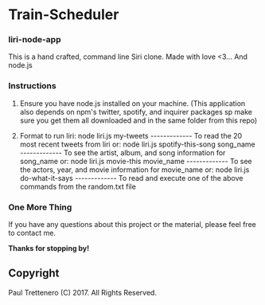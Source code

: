 # Train-Scheduler

### liri-node-app

This is a hand crafted, command line Siri clone.  Made with love <3... And node.js


### Instructions

1. Ensure you have node.js installed on your machine.  (This application also depends on npm's twitter, spotify, and inquirer packages sp make sure you get them all downloaded and in the same folder from this repo)

2. Format to run liri: node liri.js my-tweets      -------------    To read the 20 most recent tweets from liri
or: node liri.js spotify-this-song song_name       -------------    To see the artist, album, and song information for song_name
or: node liri.js movie-this movie_name             -------------    To see the actors, year, and movie information for movie_name
or: node liri.js do-what-it-says                   -------------    To read and execute one of the above commands from the random.txt file


### One More Thing

If you have any questions about this project or the material, please feel free to contact me.

**Thanks for stopping by!**

## Copyright

Paul Trettenero (C) 2017. All Rights Reserved.

